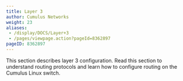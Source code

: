 ```yaml
---
title: Layer 3
author: Cumulus Networks
weight: 23
aliases:
 - /display/DOCS/Layer+3
 - /pages/viewpage.action?pageId=8362897
pageID: 8362897
---
```

This section describes layer 3 configuration. Read this section to understand routing protocols and learn how to configure routing on the Cumulus Linux switch.
